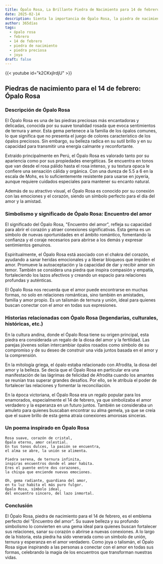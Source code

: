 ```yaml
---
title: Ópalo Rosa, La Brillante Piedra de Nacimiento para 14 de febrero
date: 2025-02-14
description: Sienta la importancia de Ópalo Rosa, la piedra de nacimiento de 14 de febrero que simboliza Encuentro del amor. Deje que su belleza y significado iluminen su día.
author: 365días
tags:
  - ópalo rosa
  - febrero
  - 14 de febrero
  - piedra de nacimiento
  - piedra preciosa
  - joya
draft: false
---
```


{{< youtube id="k2CKxjIrdjU" >}}

## Piedras de nacimiento para el 14 de febrero: Ópalo Rosa

### Descripción de Ópalo Rosa

El Ópalo Rosa es una de las piedras preciosas más encantadoras y delicadas, conocida por su suave tonalidad rosada que evoca sentimientos de ternura y amor. Esta gema pertenece a la familia de los ópalos comunes, lo que significa que no presenta el juego de colores característico de los ópalos preciosos. Sin embargo, su belleza radica en su sutil brillo y en su capacidad para transmitir una energía calmante y reconfortante.

Extraído principalmente en Perú, el Ópalo Rosa es valorado tanto por su apariencia como por sus propiedades energéticas. Se encuentra en tonos que van desde el rosa pálido hasta el rosa intenso, y su textura opaca le confiere una sensación cálida y orgánica. Con una dureza de 5.5 a 6 en la escala de Mohs, es lo suficientemente resistente para usarse en joyería, aunque requiere cuidados especiales para mantener su encanto natural.

Además de su atractivo visual, el Ópalo Rosa es conocido por su conexión con las emociones y el corazón, siendo un símbolo perfecto para el día del amor y la amistad.

### Simbolismo y significado de Ópalo Rosa: Encuentro del amor

El significado del Ópalo Rosa, "Encuentro del amor", refleja su capacidad para abrir el corazón y atraer conexiones significativas. Esta gema es un símbolo de nuevas oportunidades en el ámbito romántico, fomentando la confianza y el coraje necesarios para abrirse a los demás y expresar sentimientos genuinos.

Espiritualmente, el Ópalo Rosa está asociado con el chakra del corazón, ayudando a sanar heridas emocionales y a liberar bloqueos que impiden el amor. Promueve la autoaceptación y la capacidad de dar y recibir amor sin temor. También se considera una piedra que inspira compasión y empatía, fortaleciendo los lazos afectivos y creando un espacio para relaciones profundas y auténticas.

El Ópalo Rosa nos recuerda que el amor puede encontrarse en muchas formas, no solo en relaciones románticas, sino también en amistades, familia y amor propio. Es un talismán de ternura y unión, ideal para quienes buscan conectar con el amor en todas sus expresiones.

### Historias relacionadas con Ópalo Rosa (legendarias, culturales, históricas, etc.)

En la cultura andina, donde el Ópalo Rosa tiene su origen principal, esta piedra era considerada un regalo de la diosa del amor y la fertilidad. Las parejas jóvenes solían intercambiar ópalos rosados como símbolo de su compromiso y de su deseo de construir una vida juntos basada en el amor y la comprensión.

En la mitología griega, el ópalo estaba relacionado con Afrodita, la diosa del amor y la belleza. Se decía que el Ópalo Rosa en particular era una manifestación de las lágrimas de felicidad de Afrodita cuando los amantes se reunían tras superar grandes desafíos. Por ello, se le atribuía el poder de fortalecer las relaciones y fomentar la reconciliación.

En la época victoriana, el Ópalo Rosa era un regalo popular para los enamorados, especialmente el 14 de febrero, ya que simbolizaba el amor verdadero y la esperanza en un futuro juntos. También se consideraba un amuleto para quienes buscaban encontrar su alma gemela, ya que se creía que el suave brillo de esta gema atraía conexiones amorosas sinceras.

### Un poema inspirado en Ópalo Rosa

```
Rosa suave, corazón de cristal,  
Ópalo eterno, amor celestial.  
En tus tonos dulces, la pasión se encuentra,  
el alma se abre, la unión se alimenta.  

Piedra serena, de ternura infinita,  
inspiras encuentros donde el amor habita.  
Eres el puente entre dos corazones,  
la chispa que enciende nuevas emociones.  

Oh, gema radiante, guardiana del amor,  
en tu luz habita el más puro fulgor.  
Ópalo Rosa, símbolo ideal,  
del encuentro sincero, del lazo inmortal.
```

### Conclusión

El Ópalo Rosa, piedra de nacimiento para el 14 de febrero, es el emblema perfecto del "Encuentro del amor". Su suave belleza y su profundo simbolismo lo convierten en una gema ideal para quienes buscan fortalecer sus relaciones, sanar su corazón o abrirse a nuevas conexiones. A lo largo de la historia, esta piedra ha sido venerada como un símbolo de unión, ternura y esperanza en el amor verdadero. Como joya o talismán, el Ópalo Rosa sigue inspirando a las personas a conectar con el amor en todas sus formas, celebrando la magia de los encuentros que transforman nuestras vidas.